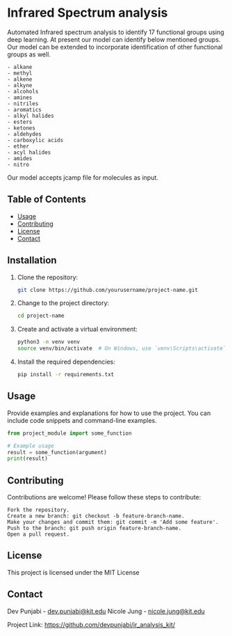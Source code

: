 # Infrared Spectrum analysis

Automated Infrared spectrum analysis to identify 17 functional groups using deep learning. 
At present our model can identify below mentioned groups. 
Our model can be extended to incorporate identification of other functional groups as well.

    - alkane
    - methyl
    - alkene
    - alkyne
    - alcohols
    - amines
    - nitriles
    - aromatics
    - alkyl halides
    - esters
    - ketones
    - aldehydes
    - carboxylic acids
    - ether
    - acyl halides
    - amides
    - nitro

Our model accepts jcamp file for molecules as input.


## Table of Contents

- [Usage](#usage)
- [Contributing](#contributing)
- [License](#license)
- [Contact](#contact)

## Installation

1. Clone the repository:

    ```sh
    git clone https://github.com/yourusername/project-name.git
    ```

2. Change to the project directory:

    ```sh
    cd project-name
    ```

3. Create and activate a virtual environment:

    ```sh
    python3 -m venv venv
    source venv/bin/activate  # On Windows, use `venv\Scripts\activate`
    ```

4. Install the required dependencies:

    ```sh
    pip install -r requirements.txt
    ```

## Usage

Provide examples and explanations for how to use the project. You can include code snippets and command-line examples.

```python
from project_module import some_function

# Example usage
result = some_function(argument)
print(result)

```

## Contributing

Contributions are welcome! Please follow these steps to contribute:

    Fork the repository.
    Create a new branch: git checkout -b feature-branch-name.
    Make your changes and commit them: git commit -m 'Add some feature'.
    Push to the branch: git push origin feature-branch-name.
    Open a pull request.


## License

This project is licensed under the MIT License


## Contact

Dev Punjabi - dev.punjabi@kit.edu
Nicole Jung - nicole.jung@kit.edu

Project Link: https://github.com/devpunjabi/ir_analysis_kit/
